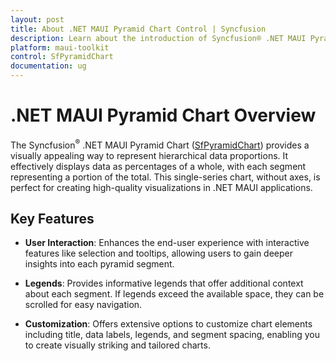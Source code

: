 ```yaml
---
layout: post
title: About .NET MAUI Pyramid Chart Control | Syncfusion
description: Learn about the introduction of Syncfusion® .NET MAUI Pyramid Chart (SfPyramidChart) control with key features and more.
platform: maui-toolkit
control: SfPyramidChart
documentation: ug
---
```


# .NET MAUI Pyramid Chart Overview

The Syncfusion<sup>®</sup> .NET MAUI Pyramid Chart ([SfPyramidChart](https://help.syncfusion.com/cr/maui-toolkit/Syncfusion.Maui.Toolkit.Charts.SfPyramidChart.html)) provides a visually appealing way to represent hierarchical data proportions. It effectively displays data as percentages of a whole, with each segment representing a portion of the total. This single-series chart, without axes, is perfect for creating high-quality visualizations in .NET MAUI applications.

## Key Features

* **User Interaction**: Enhances the end-user experience with interactive features like selection and tooltips, allowing users to gain deeper insights into each pyramid segment.

* **Legends**: Provides informative legends that offer additional context about each segment. If legends exceed the available space, they can be scrolled for easy navigation.

* **Customization**: Offers extensive options to customize chart elements including title, data labels, legends, and segment spacing, enabling you to create visually striking and tailored charts.